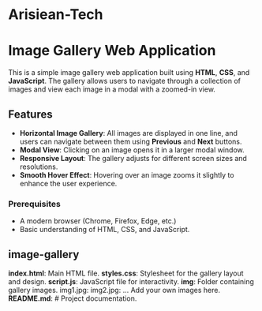 # Arisiean-Tech
# Image Gallery Web Application

This is a simple image gallery web application built using **HTML**, **CSS**, and **JavaScript**. The gallery allows users to navigate through a collection of images and view each image in a modal with a zoomed-in view.

## Features

- **Horizontal Image Gallery**: All images are displayed in one line, and users can navigate between them using **Previous** and **Next** buttons.
- **Modal View**: Clicking on an image opens it in a larger modal window.
- **Responsive Layout**: The gallery adjusts for different screen sizes and resolutions.
- **Smooth Hover Effect**: Hovering over an image zooms it slightly to enhance the user experience.

### Prerequisites

- A modern browser (Chrome, Firefox, Edge, etc.)
- Basic understanding of HTML, CSS, and JavaScript.


## image-gallery 

**index.html**:         Main HTML file.
 **styles.css**:         Stylesheet for the gallery layout and design.
 **script.js**:          JavaScript file for interactivity.
 **img**:               Folder containing gallery images.
   img1.jpg:
    img2.jpg:
   ...            Add your own images here.
 **README.md**:         # Project documentation.

